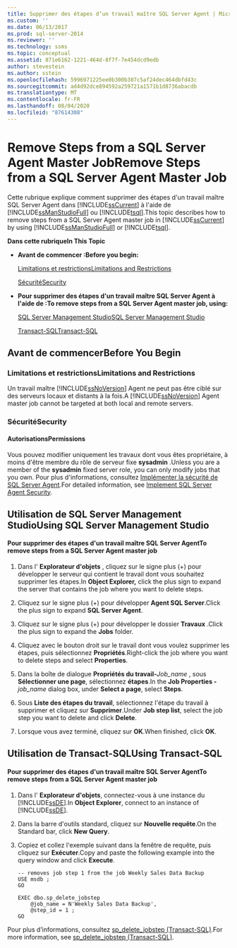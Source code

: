 ```yaml
---
title: Supprimer des étapes d’un travail maître SQL Server Agent | Microsoft Docs
ms.custom: ''
ms.date: 06/13/2017
ms.prod: sql-server-2014
ms.reviewer: ''
ms.technology: ssms
ms.topic: conceptual
ms.assetid: 871e6162-1221-464d-8f7f-7e454dcd9edb
author: stevestein
ms.author: sstein
ms.openlocfilehash: 5996971225ee0b300b307c5af24dec464dbfd43c
ms.sourcegitcommit: ad4d92dce894592a259721a1571b1d8736abacdb
ms.translationtype: MT
ms.contentlocale: fr-FR
ms.lasthandoff: 08/04/2020
ms.locfileid: "87614308"
---
```

# <a name="remove-steps-from-a-sql-server-agent-master-job"></a><span data-ttu-id="74eff-102">Remove Steps from a SQL Server Agent Master Job</span><span class="sxs-lookup"><span data-stu-id="74eff-102">Remove Steps from a SQL Server Agent Master Job</span></span>
  <span data-ttu-id="74eff-103">Cette rubrique explique comment supprimer des étapes d'un travail maître SQL Server Agent dans [!INCLUDE[ssCurrent](../../includes/sscurrent-md.md)] à l'aide de [!INCLUDE[ssManStudioFull](../../includes/ssmanstudiofull-md.md)] ou [!INCLUDE[tsql](../../includes/tsql-md.md)].</span><span class="sxs-lookup"><span data-stu-id="74eff-103">This topic describes how to remove steps from a SQL Server Agent master job in [!INCLUDE[ssCurrent](../../includes/sscurrent-md.md)] by using [!INCLUDE[ssManStudioFull](../../includes/ssmanstudiofull-md.md)] or [!INCLUDE[tsql](../../includes/tsql-md.md)].</span></span>  
  
 <span data-ttu-id="74eff-104">**Dans cette rubrique**</span><span class="sxs-lookup"><span data-stu-id="74eff-104">**In This Topic**</span></span>  
  
-   <span data-ttu-id="74eff-105">**Avant de commencer :**</span><span class="sxs-lookup"><span data-stu-id="74eff-105">**Before you begin:**</span></span>  
  
     [<span data-ttu-id="74eff-106">Limitations et restrictions</span><span class="sxs-lookup"><span data-stu-id="74eff-106">Limitations and Restrictions</span></span>](#Restrictions)  
  
     [<span data-ttu-id="74eff-107">Sécurité</span><span class="sxs-lookup"><span data-stu-id="74eff-107">Security</span></span>](#Security)  
  
-   <span data-ttu-id="74eff-108">**Pour supprimer des étapes d'un travail maître SQL Server Agent à l'aide de :**</span><span class="sxs-lookup"><span data-stu-id="74eff-108">**To remove steps from a SQL Server Agent master job, using:**</span></span>  
  
     [<span data-ttu-id="74eff-109">SQL Server Management Studio</span><span class="sxs-lookup"><span data-stu-id="74eff-109">SQL Server Management Studio</span></span>](#SSMSProcedure)  
  
     [<span data-ttu-id="74eff-110">Transact-SQL</span><span class="sxs-lookup"><span data-stu-id="74eff-110">Transact-SQL</span></span>](#TsqlProcedure)  
  
##  <a name="before-you-begin"></a><a name="BeforeYouBegin"></a> <span data-ttu-id="74eff-111">Avant de commencer</span><span class="sxs-lookup"><span data-stu-id="74eff-111">Before You Begin</span></span>  
  
###  <a name="limitations-and-restrictions"></a><a name="Restrictions"></a> <span data-ttu-id="74eff-112">Limitations et restrictions</span><span class="sxs-lookup"><span data-stu-id="74eff-112">Limitations and Restrictions</span></span>  
 <span data-ttu-id="74eff-113">Un travail maître [!INCLUDE[ssNoVersion](../../includes/ssnoversion-md.md)] Agent ne peut pas être ciblé sur des serveurs locaux et distants à la fois.</span><span class="sxs-lookup"><span data-stu-id="74eff-113">A [!INCLUDE[ssNoVersion](../../includes/ssnoversion-md.md)] Agent master job cannot be targeted at both local and remote servers.</span></span>  
  
###  <a name="security"></a><a name="Security"></a> <span data-ttu-id="74eff-114">Sécurité</span><span class="sxs-lookup"><span data-stu-id="74eff-114">Security</span></span>  
  
####  <a name="permissions"></a><a name="Permissions"></a> <span data-ttu-id="74eff-115">Autorisations</span><span class="sxs-lookup"><span data-stu-id="74eff-115">Permissions</span></span>  
 <span data-ttu-id="74eff-116">Vous pouvez modifier uniquement les travaux dont vous êtes propriétaire, à moins d'être membre du rôle de serveur fixe **sysadmin** .</span><span class="sxs-lookup"><span data-stu-id="74eff-116">Unless you are a member of the **sysadmin** fixed server role, you can only modify jobs that you own.</span></span> <span data-ttu-id="74eff-117">Pour plus d'informations, consultez [Implémenter la sécurité de SQL Server Agent](implement-sql-server-agent-security.md).</span><span class="sxs-lookup"><span data-stu-id="74eff-117">For detailed information, see [Implement SQL Server Agent Security](implement-sql-server-agent-security.md).</span></span>  
  
##  <a name="using-sql-server-management-studio"></a><a name="SSMSProcedure"></a> <span data-ttu-id="74eff-118">Utilisation de SQL Server Management Studio</span><span class="sxs-lookup"><span data-stu-id="74eff-118">Using SQL Server Management Studio</span></span>  
  
#### <a name="to-remove-steps-from-a-sql-server-agent-master-job"></a><span data-ttu-id="74eff-119">Pour supprimer des étapes d'un travail maître SQL Server Agent</span><span class="sxs-lookup"><span data-stu-id="74eff-119">To remove steps from a SQL Server Agent master job</span></span>  
  
1.  <span data-ttu-id="74eff-120">Dans l' **Explorateur d'objets** , cliquez sur le signe plus (+) pour développer le serveur qui contient le travail dont vous souhaitez supprimer les étapes.</span><span class="sxs-lookup"><span data-stu-id="74eff-120">In **Object Explorer,** click the plus sign to expand the server that contains the job where you want to delete steps.</span></span>  
  
2.  <span data-ttu-id="74eff-121">Cliquez sur le signe plus (+) pour développer **Agent SQL Server**.</span><span class="sxs-lookup"><span data-stu-id="74eff-121">Click the plus sign to expand **SQL Server Agent**.</span></span>  
  
3.  <span data-ttu-id="74eff-122">Cliquez sur le signe plus (+) pour développer le dossier **Travaux** .</span><span class="sxs-lookup"><span data-stu-id="74eff-122">Click the plus sign to expand the **Jobs** folder.</span></span>  
  
4.  <span data-ttu-id="74eff-123">Cliquez avec le bouton droit sur le travail dont vous voulez supprimer les étapes, puis sélectionnez **Propriétés**.</span><span class="sxs-lookup"><span data-stu-id="74eff-123">Right-click the job where you want to delete steps and select **Properties**.</span></span>  
  
5.  <span data-ttu-id="74eff-124">Dans la boîte de dialogue **Propriétés du travail-**_Job_name_ , sous **Sélectionner une page**, sélectionnez **étapes**.</span><span class="sxs-lookup"><span data-stu-id="74eff-124">In the **Job Properties -**_job_name_ dialog box, under **Select a page**, select **Steps**.</span></span>  
  
6.  <span data-ttu-id="74eff-125">Sous **Liste des étapes du travail**, sélectionnez l'étape du travail à supprimer et cliquez sur **Supprimer**.</span><span class="sxs-lookup"><span data-stu-id="74eff-125">Under **Job step list**, select the job step you want to delete and click **Delete**.</span></span>  
  
7.  <span data-ttu-id="74eff-126">Lorsque vous avez terminé, cliquez sur **OK**.</span><span class="sxs-lookup"><span data-stu-id="74eff-126">When finished, click **OK**.</span></span>  
  
##  <a name="using-transact-sql"></a><a name="TsqlProcedure"></a> <span data-ttu-id="74eff-127">Utilisation de Transact-SQL</span><span class="sxs-lookup"><span data-stu-id="74eff-127">Using Transact-SQL</span></span>  
  
#### <a name="to-remove-steps-from-a-sql-server-agent-master-job"></a><span data-ttu-id="74eff-128">Pour supprimer des étapes d'un travail maître SQL Server Agent</span><span class="sxs-lookup"><span data-stu-id="74eff-128">To remove steps from a SQL Server Agent master job</span></span>  
  
1.  <span data-ttu-id="74eff-129">Dans l' **Explorateur d'objets**, connectez-vous à une instance du [!INCLUDE[ssDE](../../includes/ssde-md.md)].</span><span class="sxs-lookup"><span data-stu-id="74eff-129">In **Object Explorer**, connect to an instance of [!INCLUDE[ssDE](../../includes/ssde-md.md)].</span></span>  
  
2.  <span data-ttu-id="74eff-130">Dans la barre d'outils standard, cliquez sur **Nouvelle requête**.</span><span class="sxs-lookup"><span data-stu-id="74eff-130">On the Standard bar, click **New Query**.</span></span>  
  
3.  <span data-ttu-id="74eff-131">Copiez et collez l'exemple suivant dans la fenêtre de requête, puis cliquez sur **Exécuter**.</span><span class="sxs-lookup"><span data-stu-id="74eff-131">Copy and paste the following example into the query window and click **Execute**.</span></span>  
  
    ```  
    -- removes job step 1 from the job Weekly Sales Data Backup   
    USE msdb ;  
    GO  
  
    EXEC dbo.sp_delete_jobstep  
        @job_name = N'Weekly Sales Data Backup',  
        @step_id = 1 ;  
    GO  
    ```  
  
 <span data-ttu-id="74eff-132">Pour plus d’informations, consultez [sp_delete_jobstep &#40;Transact-SQL&#41;](/sql/relational-databases/system-stored-procedures/sp-delete-jobstep-transact-sql).</span><span class="sxs-lookup"><span data-stu-id="74eff-132">For more information, see [sp_delete_jobstep &#40;Transact-SQL&#41;](/sql/relational-databases/system-stored-procedures/sp-delete-jobstep-transact-sql).</span></span>  
  
  
